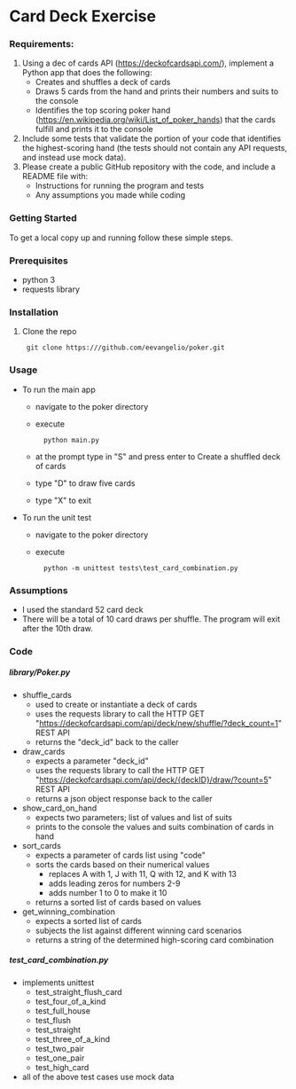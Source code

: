 # Card Deck Exercise

### Requirements:
1. Using a dec of cards API (https://deckofcardsapi.com/), implement a Python app that does the following:
    - Creates and shuffles a deck of cards 
    - Draws 5 cards from the hand and prints their numbers and suits to the console 
    - Identifies the top scoring poker hand (https://en.wikipedia.org/wiki/List_of_poker_hands) that the cards fulfill and prints it to the console
2. Include some tests that validate the portion of your code that identifies the highest-scoring hand (the tests should not contain any API requests, and instead use mock data).
3. Please create a public GitHub repository with the code, and include a README file with:
    - Instructions for running the program and tests
    - Any assumptions you made while coding
    
### Getting Started
To get a local copy up and running follow these simple steps.

### Prerequisites
- python 3
- requests library

### Installation
1. Clone the repo

        git clone https:///github.com/eevangelio/poker.git

### Usage
- To run the main app
    - navigate to the poker directory
    - execute 

            python main.py
        
    - at the prompt type in "S" and press enter to Create a shuffled deck of cards
    - type "D" to draw five cards
    - type "X" to exit
- To run the unit test
    - navigate to the poker directory
    - execute 
    
            python -m unittest tests\test_card_combination.py

### Assumptions
- I used the standard 52 card deck
- There will be a total of 10 card draws per shuffle. The program will exit after the 10th draw.


### Code
##### library/Poker.py
- shuffle_cards
    - used to create or instantiate a deck of cards
    - uses the requests library to call the HTTP GET "https://deckofcardsapi.com/api/deck/new/shuffle/?deck_count=1" REST API
    - returns the "deck_id" back to the caller
- draw_cards
    - expects a parameter "deck_id"
    - uses the requests library to call the HTTP GET "https://deckofcardsapi.com/api/deck/{deckID}/draw/?count=5" REST API
    - returns a json object response back to the caller
- show_card_on_hand
    - expects two parameters; list of values and list of suits
    - prints to the console the values and suits combination of cards in hand
- sort_cards
    - expects a parameter of cards list using "code"
    - sorts the cards based on their numerical values
        - replaces A with 1, J with 11, Q with 12, and K with 13
        - adds leading zeros for numbers 2-9
        - adds number 1 to 0 to make it 10
    - returns a sorted list of cards based on values
- get_winning_combination
    - expects a sorted list of cards
    - subjects the list against different winning card scenarios
    - returns a string of the determined high-scoring card combination
 
##### test_card_combination.py
- implements unittest
    - test_straight_flush_card
    - test_four_of_a_kind
    - test_full_house
    - test_flush
    - test_straight
    - test_three_of_a_kind
    - test_two_pair
    - test_one_pair
    - test_high_card
 - all of the above test cases use mock data
        
    